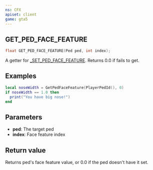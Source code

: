 ```yaml
---
ns: CFX
apiset: client
game: gta5
---
```

## GET_PED_FACE_FEATURE

```c
float GET_PED_FACE_FEATURE(Ped ped, int index);
```

A getter for [_SET_PED_FACE_FEATURE](#_0x71A5C1DBA060049E). Returns 0.0 if fails to get.

## Examples

```lua
local noseWidth = GetPedFaceFeature(PlayerPedId(), 0)
if noseWidth == 1.0 then
  print("You have big nose!")
end
```

## Parameters
* **ped**: The target ped
* **index**: Face feature index

## Return value
Returns ped's face feature value, or 0.0 if the ped doesn't have it set.
